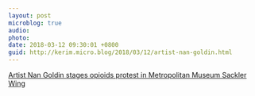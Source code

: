 ```yaml
---
layout: post
microblog: true
audio: 
photo: 
date: 2018-03-12 09:30:01 +0800
guid: http://kerim.micro.blog/2018/03/12/artist-nan-goldin.html
---
```

[Artist Nan Goldin stages opioids protest in Metropolitan Museum Sackler Wing](https://www.theguardian.com/us-news/2018/mar/10/opioids-nan-goldin-protest-metropolitan-museum-sackler-wing)
